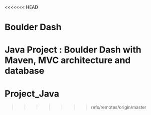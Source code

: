<<<<<<< HEAD
# Boulder Dash 

Java Project : Boulder Dash with Maven, MVC architecture and database
=======
# Project_Java
>>>>>>> refs/remotes/origin/master
